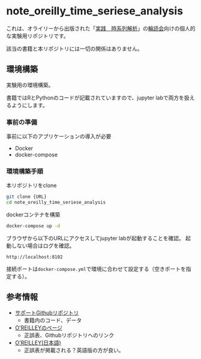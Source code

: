 # note_oreilly_time_seriese_analysis

これは、オライリーから出版された「[実践　時系列解析](https://www.oreilly.co.jp/books/9784873119601/)」の[輪読会](https://reading-circle-beginners.connpass.com/event/227344/)向けの個人的な実験用リポジトリです。

該当の書籍と本リポジトリには一切の関係はありません。

## 環境構築

実験用の環境構築。

書籍ではRとPythonのコードが記載されていますので、jupyter labで両方を扱えるようにします。

### 事前の準備

事前に以下のアプリケーションの導入が必要

- Docker
- docker-compose

### 環境構築手順

本リポジトリをclone

```bash
git clone {URL}
cd note_oreilly_time_seriese_analysis
```

dockerコンテナを構築

```bash
docker-compose up -d
```

ブラウザから以下のURLにアクセスしてjupyter labが起動することを確認。
起動しない場合はログを確認。

`http://localhost:8102`

接続ポートは`docker-compose.yml`で環境に合わせて設定する（空きポートを指定する）。

## 参考情報

- [サポートGithubリポジトリ](https://github.com/PracticalTimeSeriesAnalysis/BookRepo)
  - 書籍内のコード、データ
- [O'REILLEYのページ](https://www.oreilly.com/library/view/practical-time-series/9781492041641/)
  - 正誤表、Githubリポジトリへのリンク
- [O'REILLEY(日本語)](https://www.oreilly.co.jp/books/9784873119601/)
  - 正誤表が掲載される？英語版の方が良い。

